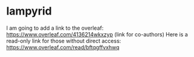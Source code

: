 # lampyrid
I am going to add a link to the overleaf: https://www.overleaf.com/4136214wkxzyp (link for co-authors)
Here is a read-only link for those without direct access: https://www.overleaf.com/read/bftqgffvxhwq
